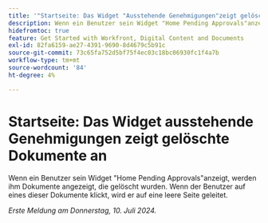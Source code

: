 ```yaml
---
title: '"Startseite: Das Widget "Ausstehende Genehmigungen"zeigt gelöschte Dokumente an'
description: Wenn ein Benutzer sein Widget "Home Pending Approvals"anzeigt, werden ihm Dokumente angezeigt, die gelöscht wurden. Wenn der Benutzer auf eines dieser Dokumente klickt, wird er auf eine leere Seite geleitet.
hidefromtoc: true
feature: Get Started with Workfront, Digital Content and Documents
exl-id: 82fa6159-ae27-4391-9690-8d4679c5b91c
source-git-commit: 73c65fa752d5bf75f4ec03c18bc06930fc1f4a7b
workflow-type: tm+mt
source-wordcount: '84'
ht-degree: 4%

---
```


# Startseite: Das Widget ausstehende Genehmigungen zeigt gelöschte Dokumente an

Wenn ein Benutzer sein Widget &quot;Home Pending Approvals&quot;anzeigt, werden ihm Dokumente angezeigt, die gelöscht wurden. Wenn der Benutzer auf eines dieser Dokumente klickt, wird er auf eine leere Seite geleitet.

_Erste Meldung am Donnerstag, 10. Juli 2024._
